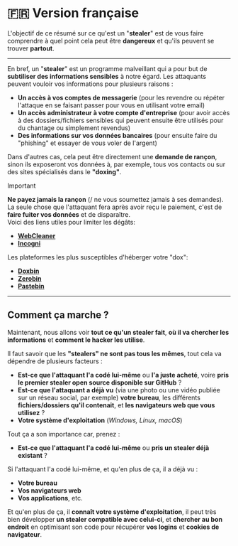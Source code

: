 # 🇫🇷 Version française

L'objectif de ce résumé sur ce qu'est un "**stealer**" est de vous faire comprendre à quel point cela peut être **dangereux** et qu'ils peuvent se trouver **partout**.

---

En bref, un "**stealer**" est un programme malveillant qui a pour but de **subtiliser des informations sensibles** à notre égard. Les attaquants peuvent vouloir vos informations pour plusieurs raisons :
 - **Un accès à vos comptes de messagerie** (pour les revendre ou répéter l'attaque en se faisant passer pour vous en utilisant votre email)
 - **Un accès administrateur à votre compte d'entreprise** (pour avoir accès à des dossiers/fichiers sensibles qui peuvent ensuite être utilisés pour du chantage ou simplement revendus)
 - **Des informations sur vos données bancaires** (pour ensuite faire du "phishing" et essayer de vous voler de l'argent)

Dans d'autres cas, cela peut être directement une **demande de rançon**, sinon ils exposeront vos données à, par exemple, tous vos contacts ou sur des sites spécialisés dans le **"doxing"**.

> [!IMPORTANT] 
> **Ne payez jamais la rançon** (/ ne vous soumettez jamais à ses demandes).  
> La seule chose que l'attaquant fera après avoir reçu le paiement, c'est de **faire fuiter vos données** et de disparaître.  
> Voici des liens utiles pour limiter les dégâts:  
> - [**WebCleaner**](https://www.webcleaner.fr/)
> - [**Incogni**](https://nordvpn.com/fr/incogni/)
> 
> Les plateformes les plus susceptibles d'héberger votre "dox":
> - [**Doxbin**](https://www.doxbin.com/)
> - [**Zerobin**](https://zerobin.net/)
> - [**Pastebin**](https://pastebin.com/)

---

## Comment ça marche ?

Maintenant, nous allons voir **tout ce qu'un stealer fait**, **où il va chercher les informations** et **comment le hacker les utilise**.

Il faut savoir que les **"stealers" ne sont pas tous les mêmes**, tout cela va dépendre de plusieurs facteurs :

- **Est-ce que l'attaquant l'a codé lui-même** ou **l'a juste acheté**, voire **pris le premier stealer open source disponible sur GitHub** ?
- **Est-ce que l'attaquant a déjà vu** (via une photo ou une vidéo publiée sur un réseau social, par exemple) **votre bureau**, les différents **fichiers/dossiers qu'il contenait**, et **les navigateurs web que vous utilisez** ?
- **Votre système d'exploitation** (*Windows, Linux, macOS*)

Tout ça a son importance car, prenez :

- **Est-ce que l'attaquant l'a codé lui-même** ou **pris un stealer déjà existant** ?

Si l'attaquant l'a codé lui-même, et qu'en plus de ça, il a déjà vu :
- **Votre bureau**
- **Vos navigateurs web**
- **Vos applications**, etc.

Et qu'en plus de ça, il **connaît votre système d'exploitation**, il peut très bien développer **un stealer compatible avec celui-ci**, et **chercher au bon endroit** en optimisant son code pour récupérer **vos logins** et **cookies de navigateur**.
